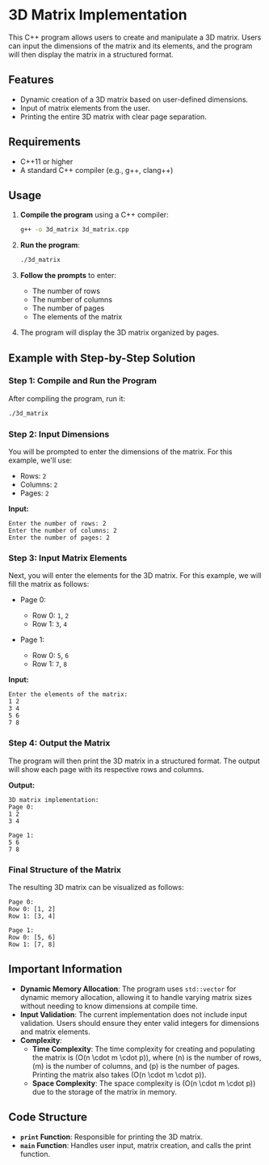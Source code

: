 # 3D Matrix Implementation

This C++ program allows users to create and manipulate a 3D matrix. Users can input the dimensions of the matrix and its elements, and the program will then display the matrix in a structured format.

## Features

- Dynamic creation of a 3D matrix based on user-defined dimensions.
- Input of matrix elements from the user.
- Printing the entire 3D matrix with clear page separation.

## Requirements

- C++11 or higher
- A standard C++ compiler (e.g., g++, clang++)

## Usage

1. **Compile the program** using a C++ compiler:
   ```bash
   g++ -o 3d_matrix 3d_matrix.cpp
   ```

2. **Run the program**:
   ```bash
   ./3d_matrix
   ```

3. **Follow the prompts** to enter:
   - The number of rows
   - The number of columns
   - The number of pages
   - The elements of the matrix

4. The program will display the 3D matrix organized by pages.

## Example with Step-by-Step Solution

### Step 1: Compile and Run the Program

After compiling the program, run it:

```bash
./3d_matrix
```

### Step 2: Input Dimensions

You will be prompted to enter the dimensions of the matrix. For this example, we'll use:
- Rows: `2`
- Columns: `2`
- Pages: `2`

**Input:**
```
Enter the number of rows: 2
Enter the number of columns: 2
Enter the number of pages: 2
```

### Step 3: Input Matrix Elements

Next, you will enter the elements for the 3D matrix. For this example, we will fill the matrix as follows:
- Page 0: 
  - Row 0: `1`, `2`
  - Row 1: `3`, `4`
  
- Page 1:
  - Row 0: `5`, `6`
  - Row 1: `7`, `8`

**Input:**
```
Enter the elements of the matrix:
1 2
3 4
5 6
7 8
```

### Step 4: Output the Matrix

The program will then print the 3D matrix in a structured format. The output will show each page with its respective rows and columns.

**Output:**
```
3D matrix implementation:
Page 0:
1 2 
3 4 

Page 1:
5 6 
7 8 
```

### Final Structure of the Matrix

The resulting 3D matrix can be visualized as follows:

```
Page 0:
Row 0: [1, 2]
Row 1: [3, 4]

Page 1:
Row 0: [5, 6]
Row 1: [7, 8]
```

## Important Information

- **Dynamic Memory Allocation**: The program uses `std::vector` for dynamic memory allocation, allowing it to handle varying matrix sizes without needing to know dimensions at compile time.
- **Input Validation**: The current implementation does not include input validation. Users should ensure they enter valid integers for dimensions and matrix elements.
- **Complexity**: 
  - **Time Complexity**: The time complexity for creating and populating the matrix is \(O(n \cdot m \cdot p)\), where \(n\) is the number of rows, \(m\) is the number of columns, and \(p\) is the number of pages. Printing the matrix also takes \(O(n \cdot m \cdot p)\).
  - **Space Complexity**: The space complexity is \(O(n \cdot m \cdot p)\) due to the storage of the matrix in memory.

## Code Structure

- **`print` Function**: Responsible for printing the 3D matrix.
- **`main` Function**: Handles user input, matrix creation, and calls the print function.
